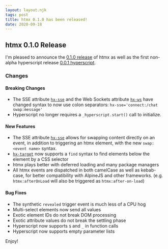 ```yaml
---
layout: layout.njk
tags: post
title: htmx 0.1.0 has been released!
date: 2020-09-18
---
```


## htmx 0.1.0 Release

I'm pleased to announce the [0.1.0 release](https://unpkg.com/browse/htmx.org@0.1.0/) of htmx as well as the first non-alpha hyperscript
release [0.0.1 hyperscript](https://unpkg.com/hyperscript.org@0.0.1).

### Changes

#### Breaking Changes

* The SSE attribute [`hx-sse`](/attributes/hx-sse/) and the Web Sockets attribute [`hx-ws`](/attributes/hx-ws) have changed syntax to now use colon separators: `hx-sse='connect:/chat swap:message'`
* Hyperscript no longer requires a `_hyperscript.start()` call to initialize.

#### New Features

* The SSE attribute [`hx-sse`](/attributes/hx-sse/) allows for swapping content directly on an event, in addition to triggering an htmx element,
with the new `swap:<event name>` syntax.
* [`hx-target`](/attributes/hx-target) now supports a `find` syntax to find elements below the element by a CSS selector
* htmx plays better with deferred loading and many package managers
* All htmx events are dispatched in both camelCase as well as kebab-case, for better compatibility with AlpineJS and other frameworks.  (e.g. `htmx:afterOnLoad` will also be triggered as
`htmx:after-on-load`)

#### Bug Fixes

* The synthetic `revealed` trigger event is much less of a CPU hog
* Multi-select elements now send all values
* Exotic element IDs do not break DOM processing
* Exotic attribute values do not break the settling phase
* Hyperscript now supports `$` and `_` in function calls
* Hyperscript now supports empty parameter lists

Enjoy!
